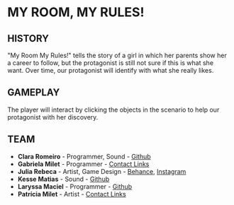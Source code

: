 # MY ROOM, MY RULES!

## HISTORY
"My Room My Rules!" tells the story of a girl in which her parents show her a career to follow, but the protagonist is still not sure if this is what she want. Over time, our protagonist will identify with what she really likes.

## GAMEPLAY
The player will interact by clicking the objects in the scenario to help our protagonist with her discovery.

## TEAM
- **Clara Romeiro** - Programmer, Sound - [Github](https://github.com/clararomeiro)
- **Gabriela Milet** - Programmer - [Contact Links](https://jasbrela.carrd.co)
- **Julia Rebeca** - Artist, Game Design - [Behance](https://www.behance.net/ShaneStrong93), [Instagram](https://www.instagram.com/ShaneStrong93/)
- **Kesse Matias** - Sound - [Github](https://github.com/KetCode)
- **Laryssa Maciel** - Programmer - [Github](https://github.com/LaryssaMaciel)
- **Patrícia Milet** - Artist - [Contact Links](https://triciamilet.carrd.co)


